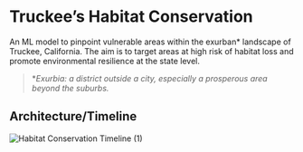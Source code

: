 # Truckee’s Habitat Conservation
An ML model to pinpoint vulnerable areas within the exurban* landscape of Truckee, California. The aim is to target areas at high risk of habitat loss and promote environmental resilience at the state level.

> **Exurbia: a district outside a city, especially a prosperous area beyond the suburbs.*

## Architecture/Timeline
![Habitat Conservation Timeline (1)](https://github.com/joaquin-mendoza8/habitat-conservation/assets/95003828/971baf5b-455a-44ef-81ab-fb9ae00e0d44)
